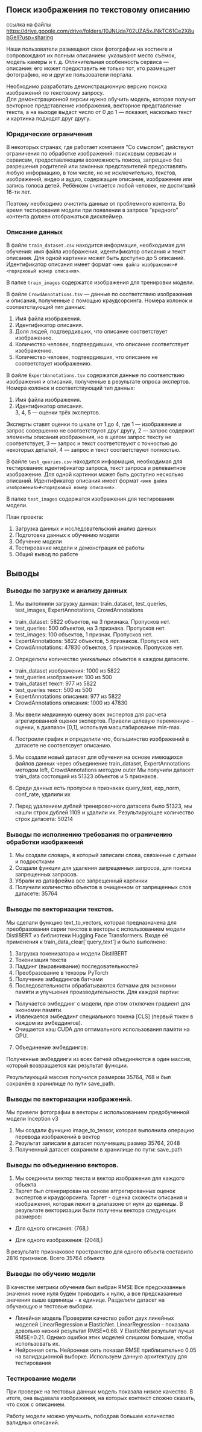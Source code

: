 ## Поиск изображения по текстовому описанию
ссылка на файлы https://drive.google.com/drive/folders/10JNUda702UZA5xJNkTC61Ce2X8ubGeIl?usp=sharing

Наши пользователи размещают свои фотографии на хостинге и сопровождают их полным описанием: указывают место съёмок, модель камеры и т. д. Отличительная особенность сервиса — описание: его может предоставить не только тот, кто размещает фотографию, но и другие пользователи портала.

Необходимо разработать демонстрационную версию поиска изображений по текстовому запросу.<br>
Для демонстрационной версии нужно обучить модель, которая получит векторное представление изображения, векторное представление текста, а на выходе выдаст число от 0 до 1 — покажет, насколько текст и картинка подходят друг другу.

### Юридические ограничения

В некоторых странах, где работает компания "Со смыслом", действуют ограничения по обработке изображений: поисковым сервисам и сервисам, предоставляющим возможность поиска, запрещено без разрешения родителей или законных представителей предоставлять любую информацию, в том числе, но не исключительно, текстов, изображений, видео и аудио, содержащие описание, изображение или запись голоса детей. Ребёнком считается любой человек, не достигший 16-ти лет.

Поэтому необходимо очистить данные от проблемного контента. Во время тестирования модели при появлении в запросе “вредного” контента должен отображаться дисклеймер.

### Описание данных

В файле `train_dataset.csv` находится информация, необходимая для обучения: имя файла изображения, идентификатор описания и текст описания. Для одной картинки может быть доступно до 5 описаний. Идентификатор описания имеет формат `<имя файла изображения>#<порядковый номер описания>`.

В папке `train_images` содержатся изображения для тренировки модели.

В файле `CrowdAnnotations.tsv` — данные по соответствию изображения и описания, полученные с помощью краудсорсинга. Номера колонок и соответствующий тип данных:

1. Имя файла изображения.
2. Идентификатор описания.
3. Доля людей, подтвердивших, что описание соответствует изображению.
4. Количество человек, подтвердивших, что описание соответствует изображению.
5. Количество человек, подтвердивших, что описание не соответствует изображению.

В файле `ExpertAnnotations.tsv` содержатся данные по соответствию изображения и описания, полученные в результате опроса экспертов. Номера колонок и соответствующий тип данных:

1. Имя файла изображения.
2. Идентификатор описания.                 
3, 4, 5 — оценки трёх экспертов.

Эксперты ставят оценки по шкале от 1 до 4, где 1 — изображение и запрос совершенно не соответствуют друг другу, 2 — запрос содержит элементы описания изображения, но в целом запрос тексту не соответствует, 3 — запрос и текст соответствуют с точностью до некоторых деталей, 4 — запрос и текст соответствуют полностью.  

В файле `test_queries.csv` находится информация, необходимая для тестирования: идентификатор запроса, текст запроса и релевантное изображение. Для одной картинки может быть доступно несколько описаний. Идентификатор описания имеет формат `<имя файла изображения>#<порядковый номер описания>`.

В папке `test_images` содержатся изображения для тестирования модели.

План проекта:

1. Загрузка данных и исследовательский анализ данных
2. Подготовка данных к обучению модели
3. Обучение модели
4. Тестирование модели и демонстрация её работы
5. Общий вывод по работе

## Выводы

### Выводы по загрузке и анализу данных

1. Мы выполнили загрузку даннах: train_dataset, test_queries, test_images, ExpertAnnotations, CrowdAnnotations
- train_dataset: 5822 объектов, на 3 признака. Пропусков нет. 
- test_queries: 500 объектов, на 3 признака. Пропусков нет. 
- test_images: 100 объектов, 1 признак. Пропусков нет. 
- ExpertAnnotations: 5822 объектов, 5 признаков. Пропусков нет. 
- CrowdAnnotations: 47830 объектов, 5 признаков. Пропусков нет. 

2. Определили количество уникальных объектов в каждом датасете. 
- train_dataset изображения: 1000 из 5822
- test_queries изображения: 100 из 500
- train_dataset текст: 977 из 5822
- test_queries текст: 500 из 500
- ExpertAnnotations описания: 977 из 5822
- CrowdAnnotations описания: 1000 из 47830

3. Мы ввели медианную оценку всех экспертов для расчета агрегированной оценки экспертов. Привели целевую переменную - оценки, в диапазон [0,1], используя масштабирование min-max.

4. Построили график и определили что, большинство изображений в датасете не соответсвует описанию.

5. Мы создали новый датасет для обучения на основе имеющихся файлов данных через объединение train_dataset, ExpertAnnotations методом left, CrowdAnnotations методом outer
Мы получили датасет train_data состоящий из 51323 объектов и 5 признаков. 

6. Среди данных есть пропуски в признаках query_text, exp_norm, conf_rate, удалили их

7. Перед удалением дублей тренировочного датасета было 51323, мы нашли строк дублей 1109 и удалили их. Результирующее количество строк датасета: 50214

### Выводы по исполнению требования по ограничению обработки изображений

1. Мы создали словарь, в который записали слова, связанные с детьми и подростками
2. Создали функции для удаления запрещенных запросов, для поиска запрещенных запросов. 
3. Убрали из датафрейма все запрещенный картинки
4. Получили количество объектов в очищенном от запрещенных слов датасете: 35764

### Выводы по векторизации текстов. 

Мы сделали функцию text_to_vectors, которая предназначена для преобразования серии текстов в векторы с использованием модели DistilBERT из библиотеки Hugging Face Transformers. 
Входе её применения к train_data_clear['query_text'] и было выполнено:

1. Загрузка токенизатора и модели DistilBERT
2. Токенизация текста
3. Паддинг (выравнивание) последовательностей
4. Преобразование в тензоры PyTorch
5. Получение эмбеддингов батчами
6. Последовательности обрабатываются батчами для экономии памяти и улучшения производительности. Для каждой партии:

- Получается эмбеддинг с модели, при этом отключен градиент для экономии памяти.
- Извлекается эмбеддинг специального токена [CLS] (первый токен в каждом из эмбеддингов).
- Очищается кэш CUDA для оптимального использования памяти на GPU.
7. Объединение эмбеддингов:

Полученные эмбеддинги из всех батчей объединяются в один массив, который возвращается как результат функции.

Результиующий массив получился размером 35764, 768 и был сохранён в хранилище по пути save_path.

### Выводы по векторизации изображений. 

Мы привели фотографии в векторы с использованием предобученной модели Inception v3

1. Мы создали функцию image_to_tensor, которая выполнила операцию перевода изображений в вектор
2. Результат записали в датасет получившиц размер 35764, 2048
3. Полученный датасет сохранили в хранилище по пути: save_path

### Выводы по объединению векторов. 

1. Мы соединили вектор текста и вектор изображения для каждого объекта 
2. Таргет был сгенерирован на основе аггрегированных оценок экспертов и краудсорсинга. Таргет - оценка схожести описания и изображения, которая лежит в диапазоне от нуля до единицы.
В результате векторизации были получены вектора следующих размеров:

- Для одного описания: (768,)

- Для одного изображения: (2048,)

В результате признаковое пространство для одного объекта составило 2816 признаков.
Всего 35764 объекта

### Выводы по обучеию модели
В качестве метрики обучения был выбран RMSE
Все предсказанные значения ниже нуля будем приводить к нулю, а все предсказанные значения выше едииницы - к единице.
Разделили датасет на обучающую и тестовые выборки. 

- Линейная модель
Проверили качество работ двух линейных моделей LinearRegression и ElasticNet.
LinearRegression - показала довольно низкий результат RMSE=0.68. У ElasticNet результат лучше RMSE=0.21.
Однако ошибки этих моделей слишком большие, чтобы использовать их.
- Нейронная сеть. 
Нейронная сеть показал RMSE приблизительно 0.05 на валидационной выборке. Используем данную архитектуру для тестирования

### Тестирование модели
При проверке на тестовых данных модель показала низкое качество. В итоге, она выдавала изображения, на которых контекст сложно сказать, что схож с описанием.

Работу модели можно улучшить, пободрав большее количество валидных описаний. 
